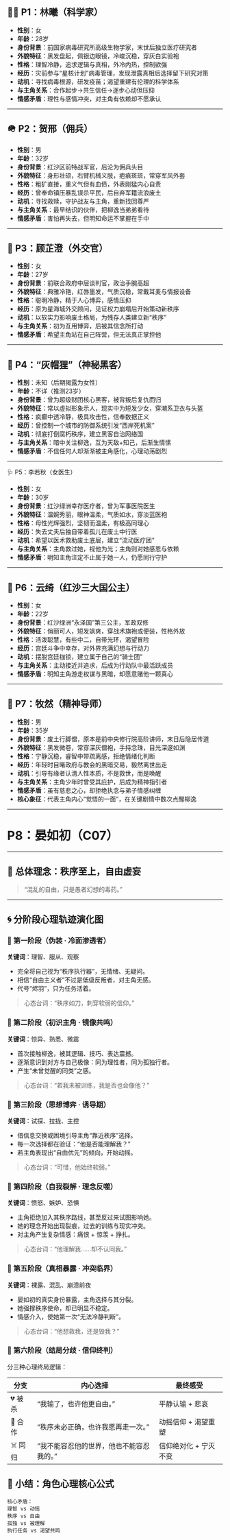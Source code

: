 ## 🧑‍🔬 P1：林曦（科学家）

- **性别**：女  
- **年龄**：28岁  
- **身份背景**：前国家病毒研究所高级生物学家，末世后独立医疗研究者  
- **外貌特征**：黑发盘起，佩银边眼镜，冷峻沉稳，穿灰白实验袍  
- **性格**：理智冷静，追求逻辑与真相，外冷内热，控制欲强  
- **经历**：灾前参与“星核计划”病毒管理，发现泄露真相后选择留下研究对策  
- **动机**：寻找病毒根源，研发疫苗；渴望重建有伦理的科学体系  
- **与主角关系**：合作起步→共生信任→逐步心动但压抑  
- **情感矛盾**：理性与感情冲突，对主角有依赖却不愿承认  

---

## 🪖 P2：贺邢（佣兵）

- **性别**：男  
- **年龄**：32岁  
- **身份背景**：红沙区前特战军官，后沦为佣兵头目  
- **外貌特征**：身形壮硕，右臂机械义肢，疤痕斑斑，常穿军风外套  
- **性格**：粗犷直接，重义气但有血债，外表刚猛内心自责  
- **经历**：曾奉命镇压暴乱误杀平民，后自弃军籍流浪废土  
- **动机**：寻找救赎，守护战友与主角，重新找回尊严  
- **与主角关系**：最早结识的伙伴，把柳逸当弟弟看待  
- **情感矛盾**：害怕再失去，但明知命运不掌握在手中  

---

## 🧳 P3：顾芷澄（外交官）

- **性别**：女  
- **年龄**：27岁  
- **身份背景**：前联合政府中层谈判官，政治手腕高超  
- **外貌特征**：典雅冷艳，红唇墨发，气质沉稳，常戴耳麦与情报设备  
- **性格**：聪明冷静，精于人心博弈，感情压抑  
- **经历**：原为星海城外交顾问，见证权力崩塌后开始策动新秩序  
- **动机**：以软实力影响废土格局，为残存人类建立新“秩序”  
- **与主角关系**：初为互用博弈，后被其信念所打动  
- **情感矛盾**：希望主角站在自己阵营，但无法真正掌控他  

---

## 👻 P4：“灰帽狸”（神秘黑客）

- **性别**：未知（后期揭露为女性）  
- **年龄**：不详（推测23岁）  
- **身份背景**：曾为超级财团核心黑客，被背叛后复仇而归  
- **外貌特征**：常以虚拟形象示人，现实中为短发少女，穿潮系卫衣与头盔  
- **性格**：疯癫中透冷静，极具攻击性，信奉数据正义  
- **经历**：曾控制一个城市的防御系统引发“西岸死机案”  
- **动机**：彻底打倒腐朽秩序，建立黑客自治网络国  
- **与主角关系**：暗中关注柳逸，互为天敌+知己，后渐生情愫  
- **情感矛盾**：不信任何人却渐渐被主角感化，心理动荡剧烈  

---


 🩺 P5：李若秋（女医生）

- **性别**：女  
- **年龄**：30岁  
- **身份背景**：红沙绿洲幸存医疗者，曾为军事医院医生  
- **外貌特征**：温婉秀丽，眼神温柔，气质如水，穿淡蓝医袍  
- **性格**：母性光辉强烈，坚韧而温柔，有极高同理心  
- **经历**：失去丈夫后独自带着孤儿在废土中行医  
- **动机**：希望以医术救助废土底层，建立“流动医疗团”  
- **与主角关系**：主角救过她，视他为光；主角则对她感恩与依赖  
- **情感矛盾**：明知主角注定不止属于她一人，仍愿同行守护  

---

## 👑 P6：云绮（红沙三大国公主）

- **性别**：女  
- **年龄**：22岁  
- **身份背景**：红沙绿洲“永泽国”第三公主，军政双修  
- **外貌特征**：俏丽可人，短发飒爽，穿战术旗袍或便装，性格外放  
- **性格**：活泼聪慧，有些中二，自带光环，渴望冒险  
- **经历**：宫廷斗争中幸存，对外界充满幻想与行动力  
- **动机**：摆脱宫廷枷锁，建立属于自己的“骑士团”  
- **与主角关系**：主动接近并追求，后成为行动队中最活跃成员  
- **情感矛盾**：明知主角游走权谋与黑暗，却愿意赌他一颗真心  

---
## 🧘 P7：牧然（精神导师）

- **性别**：男  
- **年龄**：35岁  
- **身份背景**：废土行脚僧，原本是前中央修行院高阶讲师，末日后隐居传道  
- **外貌特征**：黑发微卷，常穿深灰僧袍，手持念珠，目光深邃如渊  
- **性格**：宁静沉稳，睿智中带疏离感，拒绝情绪化判断  
- **经历**：年轻时目睹政府与教会的黑暗交易，毅然离世出走  
- **动机**：引导有缘者认清人性本质，不是救世，而是唤醒  
- **与主角关系**：主角少年时曾受其庇护，后成为精神指引者  
- **情感矛盾**：虽有慈悲之心，却拒绝执念与弟子情感纠缠  
- **核心象征**：代表主角内心“觉悟的一面”，在关键剧情中数次点醒柳逸  

---
# P8：晏如初（C07）

---

## 🧠 总体理念：秩序至上，自由虚妄  
> “混乱的自由，只是愚者幻想的毒药。”

---

## 🌀 分阶段心理轨迹演化图

### 🔹 第一阶段（伪装 · 冷面渗透者）
**关键词**：理智、服从、观察

- 完全将自己视为“秩序执行器”，无情绪、无疑问。
- 相信“自由主义者”不过是低级反叛者，对主角无感。
- 代号“烬羽”，只为任务活着。

> 心态台词：“秩序如刀，刺穿软弱的信仰。”

### 🔸 第二阶段（初识主角 · 镜像共鸣）
**关键词**：惊异、熟悉、微震

- 首次接触柳逸，被其逻辑、技巧、表达震撼。
- 逐渐意识到对方与自己极像：同为理性者，同为孤独行者。
- 产生“未曾觉醒的同类”之感。

> 心态台词：“若我未被训练，我是否也会像他？”

### 🔹 第三阶段（思想博弈 · 诱导期）
**关键词**：试探、拉拢、主控

- 借信息交换或困境引导主角“靠近秩序”选择。
- 每一次选择都在验证：“他是否能理解我？”
- 若主角表现出“自由优先”的倾向，开始动摇。

> 心态台词：“可惜，他始终软弱。”

### 🔸 第四阶段（自我裂解 · 理念反噬）
**关键词**：愤怒、嫉妒、恐惧

- 主角拒绝加入其秩序路线，甚至反过来试图影响她。
- 她的理念开始出现裂痕，过去的训练与现实冲突。
- 对主角产生复杂情感：痛恨 + 惊羡 + 挣扎。

> 心态台词：“他理解我……却不认同我。”

### 🔹 第五阶段（真相暴露 · 冲突临界）
**关键词**：裸露、混乱、崩溃前夜

- 晏如初的真实身份暴露，主角选择与其分裂。
- 她强撑秩序使命，却已明显不稳定。
- 情感介入，使她第一次“无法冷静判断”。

> 心态台词：“他想救我，还是毁我？”

### 🔸 第六阶段（结局分歧 · 信仰终判）

分三种心理终局逻辑：

| 分支 | 内心选择 | 最终感受 |
|------|----------|-----------|
| 💔 被杀 | “我输了，也许他更自由。” | 平静认输 + 悲哀 |
| 🤝 合作 | “秩序未必正确，也许我愿再走一次。” | 动摇信仰 + 渴望重塑 |
| ☠️ 同归 | “我不能容忍他的世界，他也不能容忍我的。” | 信仰绝对化 + 宁灭不变 |

## 🎯 小结：角色心理核心公式

```text
核心矛盾：
理智 vs 动摇
秩序 vs 自由
孤独 vs 被理解
执行任务 vs 渴望共鸣